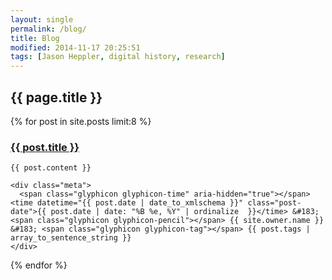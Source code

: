 ```yaml
---
layout: single
permalink: /blog/
title: Blog
modified: 2014-11-17 20:25:51
tags: [Jason Heppler, digital history, research]
---
```


## {{ page.title }}

{% for post in site.posts limit:8 %}
<article class="post">
    <h3 class="post-title">
      <a href="{{ post.url }}">{{ post.title }}</a>
    </h3>

    {{ post.content }}

    <div class="meta">
      <span class="glyphicon glyphicon-time" aria-hidden="true"></span> <time datetime="{{ post.date | date_to_xmlschema }}" class="post-date">{{ post.date | date: "%B %e, %Y" | ordinalize  }}</time> &#183; <span class="glyphicon glyphicon-pencil"></span> {{ site.owner.name }} &#183; <span class="glyphicon glyphicon-tag"></span> {{ post.tags | array_to_sentence_string }}
    </div>
</article>
{% endfor %}

